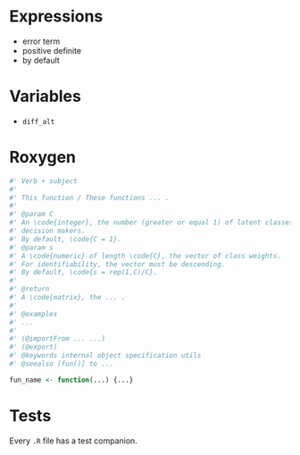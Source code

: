 # Expressions

- error term
- positive definite
- by default

# Variables

- `diff_alt`

# Roxygen

```r
#' Verb + subject
#' 
#' This function / These functions ... .
#' 
#' @param C
#' An \code{integer}, the number (greater or equal 1) of latent classes of 
#' decision makers.
#' By default, \code{C = 1}.
#' @param s
#' A \code{numeric} of length \code{C}, the vector of class weights.
#' For identifiability, the vector must be descending.
#' By default, \code{s = rep(1,C)/C}.
#' 
#' @return
#' A \code{matrix}, the ... .
#' 
#' @examples
#' ...
#' 
#' (@importFrom ... ...)
#' (@export)
#' @keywords internal object specification utils
#' @seealso [fun()] to ...

fun_name <- function(...) {...}
```

# Tests

Every `.R` file has a test companion.
